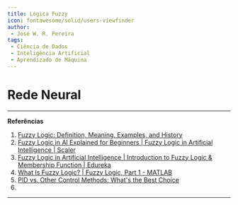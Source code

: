```yaml
---
title: Lógica Fuzzy
icon: fontawesome/solid/users-viewfinder
author:
 - José W. R. Pereira
tags:
 - Ciência de Dados
 - Inteligência Artificial
 - Aprendizado de Máquina
---
```



# Rede Neural



---

**Referências**


1. [Fuzzy Logic: Definition, Meaning, Examples, and History](https://www.investopedia.com/terms/f/fuzzy-logic.asp)
2. [Fuzzy Logic in AI Explained for Beginners | Fuzzy Logic in Artificial Intelligence | Scaler](https://youtu.be/3XqeCYnaSqc?si=AlmGLmyjT5Ojm443)
3. [ Fuzzy Logic in Artificial Intelligence | Introduction to Fuzzy Logic & Membership Function | Edureka](https://www.youtube.com/live/xD1c8jTFF78?si=Vl9BYvvotWOoZXyR)
4. [What Is Fuzzy Logic? | Fuzzy Logic, Part 1 - MATLAB](https://youtu.be/__0nZuG4sTw?si=kbr3EiBQU1ut7XrK)
5. [PID vs. Other Control Methods: What's the Best Choice](https://youtu.be/lRZ4NT5DRk8?si=gP0d7JHtxZrgQ4K6)
6. 



---
